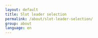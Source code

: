 ```yaml
---
layout: default
title: Slot leader selection
permalink: /about/slot-leader-selection/
group: about
language: en
---
```

